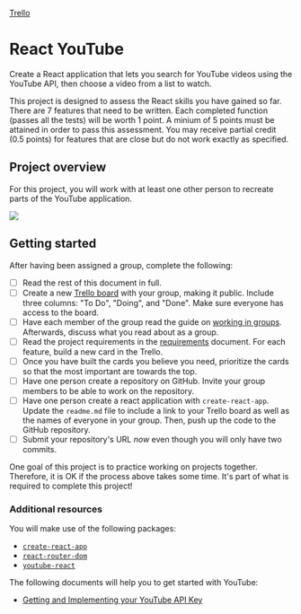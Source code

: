 [Trello](https://trello.com/b/1PVmQDu2/youtube-project-83)

# React YouTube

Create a React application that lets you search for YouTube videos using the YouTube API, then choose a video from a list to watch.

This project is designed to assess the React skills you have gained so far.
There are 7 features that need to be written. Each completed function (passes all the tests) will be worth 1 point.
A minium of 5 points must be attained in order to pass this assessment.
You may receive partial credit (0.5 points) for features that are close but do not work exactly as specified.

## Project overview

For this project, you will work with at least one other person to recreate parts of the YouTube application.

![](./assets/home-2.png)

## Getting started

After having been assigned a group, complete the following:

-   [ ] Read the rest of this document in full.
-   [ ] Create a new [Trello board](https://trello.com/) with your group, making it public. Include three columns: "To Do", "Doing", and "Done". Make sure everyone has access to the board.
-   [ ] Have each member of the group read the guide on [working in groups](./docs/working-in-groups.md). Afterwards, discuss what you read about as a group.
-   [ ] Read the project requirements in the [requirements](./docs/requirements.md) document. For each feature, build a new card in the Trello.
-   [ ] Once you have built the cards you believe you need, prioritize the cards so that the most important are towards the top.
-   [ ] Have one person create a repository on GitHub. Invite your group members to be able to work on the repository.
-   [ ] Have one person create a react application with `create-react-app`. Update the `readme.md` file to include a link to your Trello board as well as the names of everyone in your group. Then, push up the code to the GitHub repository.
-   [ ] Submit your repository's URL _now_ even though you will only have two commits.

One goal of this project is to practice working on projects together. Therefore, it is OK if the process above takes some time. It's part of what is required to complete this project!

### Additional resources

You will make use of the following packages:

-   [`create-react-app`](https://www.npmjs.com/package/create-react-app)
-   [`react-router-dom`](https://www.npmjs.com/package/react-router-dom)
-   [`youtube-react`](https://www.npmjs.com/package/youtube-react)

The following documents will help you to get started with YouTube:

-   [Getting and Implementing your YouTube API Key](./docs/youtube-api-key.md)
